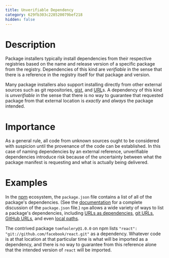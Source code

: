 ```yaml
---
title: Unverifiable Dependency
category: 629fb303c228520079bef218
hidden: false
---
```


# Description
Package installers typically install dependencies from their respective registries based on the name and release version of a specific package from the registry.  Dependencies of this kind are _verifiable_ in the sense that there is a reference in the registry itself for that package and version.

Many package installers also support installing directly from other external sources such as git repositories, [gist](https://en.wikipedia.org/wiki/GitHub#Gist), and [URL](https://en.wikipedia.org/wiki/URL)s. A dependency of this kind is _unverifiable_ in the sense that there is no way to guarantee that requested package from that external location is _exactly_ and _always_ the package intended.

# Importance
As a general rule, all code from unknown sources ought to be considered with suspicion until the provenance of the code can be established.  In this case of naming dependencies by an external reference, unverifiable dependencies introduce risk because of the uncertainty between what the package manifest is requesting and what is actually being delivered.

# Examples
In the [npm](https://www.npmjs.com/) ecosystem, the `package.json` file contains a list of all of the package's dependencies.  (See the [documentation](https://docs.npmjs.com/cli/v8/configuring-npm/package-json) for a complete discussion of the `package.json` file.)  `npm` allows a wide variety of ways to list a package's dependencies, including [URLs as dependencies](https://docs.npmjs.com/cli/v8/configuring-npm/package-json#urls-as-dependencies), [git URLs](https://docs.npmjs.com/cli/v8/configuring-npm/package-json#git-urls-as-dependencies), [GitHub URLs](https://docs.npmjs.com/cli/v8/configuring-npm/package-json#github-urls), and even [local paths](https://docs.npmjs.com/cli/v8/configuring-npm/package-json#local-paths).

The contrived package `tomfoolery@1.0.0` on npm lists `"react": "git://github.com/facebook/react.git"` as a dependency.  Whatever code is at that location at that particular time is what will be imported as a dependency, and there is no way to guarantee from this reference alone that the intended version of `react` will be imported.
